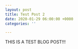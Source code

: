 ```yaml
---
layout: post
title: Test Post 2
date: 2020-01-29 06:00:00 +0000
categories: ''

---
```

THIS IS A TEST BLOG POST!!!